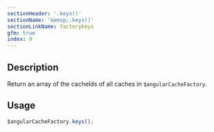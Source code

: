 ```yaml
---
sectionHeader: '.keys()'
sectionName: '&emsp;.keys()'
sectionLinkName: factorykeys
gfm: true
index: 9
---
```

## Description
Return an array of the cacheIds of all caches in `$angularCacheFactory`.

## Usage

```javascript
$angularCacheFactory.keys();
```